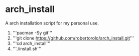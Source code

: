 # arch_install
A arch installation script for my personal use.

1. '''pacman -Sy git'''
2. '''git clone https://github.com/robertorolo/arch_install.git'''
3. '''cd arch_install'''
4. '''./install.sh'''
